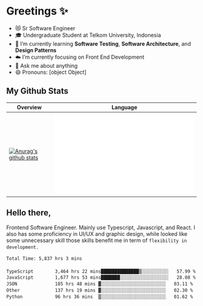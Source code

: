 # Greetings ✨
- 😻 Sr Software Engineer
- 🎓 Undergraduate Student at Telkom University, Indonesia
- 🌱 I’m currently learning **Software Testing**, **Software Architecture**, and **Design Patterns**
- ☁️ I’m currently focusing on Front End Development
- 💬 Ask me about anything
- 😄 Pronouns: [object Object]

## My Github Stats

| Overview | Language |
| --- | --- |
|[![Anurag's github stats](https://github-readme-stats.vercel.app/api?username=abui-am&count_private=true)](https://github.com/anuraghazra/github-readme-stats)|![Language](https://raw.githubusercontent.com/abui-am/stats/c6455f656dfce7acd3951e5ec5b25d72af0b2ee3/generated/languages.svg)|

## Hello there, 
Frontend Software Engineer. 
Mainly use Typescript, Javascript, and React. I also has some proficiency in UI/UX and graphic design, while looked like some unnecessary skill those skills benefit me in term of `flexibility in development.`


<!--START_SECTION:waka-->

```txt
Total Time: 5,837 hrs 3 mins

TypeScript        3,464 hrs 22 mins██████████████▒░░░░░░░░░░   57.99 %
JavaScript        1,677 hrs 53 mins███████░░░░░░░░░░░░░░░░░░   28.08 %
JSON              185 hrs 48 mins ▓░░░░░░░░░░░░░░░░░░░░░░░░   03.11 %
Other             137 hrs 19 mins ▓░░░░░░░░░░░░░░░░░░░░░░░░   02.30 %
Python            96 hrs 36 mins  ▒░░░░░░░░░░░░░░░░░░░░░░░░   01.62 %
```

<!--END_SECTION:waka-->
